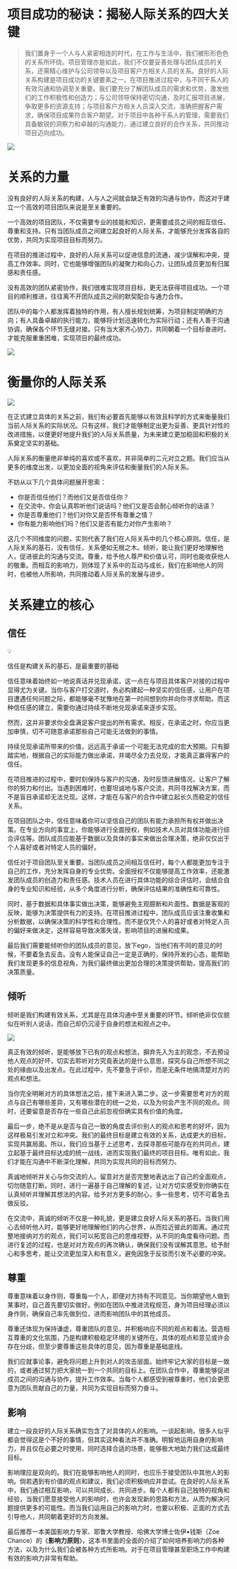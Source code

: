 # 项目成功的秘诀：揭秘人际关系的四大关键

> 我们置身于一个人与人紧密相连的时代，在工作与生活中，我们被形形色色的关系所环绕。项目管理亦是如此，我们不仅要妥善处理与团队成员的关系，还需精心维护与公司领导以及项目客户方相关人员的关系。良好的人际关系构建是项目成功的关键要素之一。在项目推进过程中，与不同干系人的有效沟通和协调至关重要。我们要充分了解团队成员的需求和优势，激发他们的工作积极性和创造力；与公司领导保持密切沟通，及时汇报项目进展，争取更多的资源支持；与项目客户方相关人员深入交流，准确把握客户需求，确保项目成果符合客户期望。对于项目中各种干系人的管理，需要我们具备敏锐的洞察力和卓越的沟通能力，通过建立良好的合作关系，共同推动项目迈向成功。
> 

![](https://my-image.askcheng.xyz/cheng-img/2024/10/2e5d2ac04851496167522b46f4dc2c62.png)

# 关系的力量

没有良好的人际关系的构建，人与人之间就会缺乏有效的沟通与协作，而这对于建立一个高效的项目团队来说是至关重要的。

一个高效的项目团队，不仅需要专业的技能和知识，更需要成员之间的相互信任、尊重和支持。只有当团队成员之间建立起良好的人际关系，才能够充分发挥各自的优势，共同为实现项目目标而努力。

在项目的推进过程中，良好的人际关系可以促进信息的流通，减少误解和冲突，提高工作效率。同时，它也能够增强团队的凝聚力和向心力，让团队成员更加有归属感和责任感。

没有高效的团队紧密协作，我们很难实现项目目标，更无法获得项目成功。一个项目的顺利推进，往往离不开团队成员之间的默契配合与通力合作。

团队中的每个人都发挥着独特的作用，有人擅长规划统筹，为项目制定明确的方向；有人具备卓越的执行能力，能够将计划迅速转化为实际行动；还有人善于沟通协调，确保各个环节无缝对接。只有当大家齐心协力，共同朝着一个目标奋进时，才能克服重重困难，实现项目的最终成功。

![](https://my-image.askcheng.xyz/cheng-img/2024/10/b590a0c002b83f447b5d5fa964bcc680.png)

# 衡量你的人际关系

![](https://my-image.askcheng.xyz/cheng-img/2024/10/cb3477325b01fab1c6c73703fb27fbf3.png)

在正式建立具体的关系之前，我们有必要首先能够以有效且科学的方式来衡量我们当前人际关系的实际状况。只有这样，我们才能够制定出更为妥善、更具针对性的改进措施，以便更好地提升我们的人际关系质量，为未来建立更加稳固和积极的关系奠定坚实的基础。

人际关系的衡量绝非单纯的喜欢或不喜欢，并非简单的二元对立之题。我们应当从更多的维度出发，以更加全面的视角来评估和衡量我们的人际关系。

不妨从以下几个具体问题展开思索：

- 你是否信任他们？而他们又是否信任你？
- 在交流中，你会认真聆听他们说话吗？他们又是否会耐心倾听你的话语？
- 你是否尊重他们？他们对你又是否怀有尊重之情？
- 你有能力影响他们吗？他们又是否有能力对你产生影响？

这几个不同维度的问题，实则代表了我们在人际关系中的几个核心原则。信任，是人际关系的基石，没有信任，关系便如无根之木。倾听，能让我们更好地理解他人，促进彼此的沟通与交流。尊重，给予他人尊严和价值认可，同时也能收获他人的敬重。而相互的影响力，则体现了关系中的互动与成长，我们在影响他人的同时，也被他人所影响，共同推动着人际关系的发展与进步。

# 关系建立的核心

## 信任

<aside>
💡

信任是构建关系的基石，是最重要的基础

</aside>

信任意味着始终如一地说真话并兑现承诺，这一点在与项目具体客户对接的过程中显得尤为关键。当你与客户打交道时，务必构建起一种坚实的信任感，让用户在项目遭遇任何问题之际，都能够毫不犹豫地在第一时间想到你并向你寻求帮助。而这种信任感的建立，需要你通过持续不断地兑现承诺来逐步实现。

然而，这并非要求你全盘满足客户提出的所有需求。相反，在承诺之时，你应当更加审慎，切不可随意承诺那些自己可能无法做到的事情。

持续兑现承诺所带来的价值，远远高于承诺一个可能无法完成的宏大预期。只有脚踏实地，根据自己的实际能力做出承诺，并竭尽全力去兑现，才能真正赢得客户的信任。

在项目推进的过程中，要时刻保持与客户的沟通，及时反馈进展情况，让客户了解你的努力和付出。当遇到困难时，也要坦诚地与客户交流，共同寻找解决方案，而不是盲目承诺却无法兑现。这样，才能在与客户的合作中建立起长久而稳定的信任关系。

在项目团队之中，信任意味着你可以坚信自己的团队有能力承担所有权并做出决策。在专业方向的事宜上，你能够进行全面授权，例如技术人员对具体功能进行综合评估等。团队成员应能基于数据以及具体的事实来做出合理决策，绝非仅仅出于个人喜好或者对特定人员的偏好。

信任对于项目团队至关重要。当团队成员之间相互信任时，每个人都能更加专注于自己的工作，充分发挥自身的专业优势。全面授权不仅能够提高工作效率，还能激发团队成员的创造力和责任感。技术人员在进行具体功能的综合评估时，会结合自身的专业知识和经验，从多个角度进行分析，确保评估结果的准确性和可靠性。

同时，基于数据和具体事实做出决策，能够避免主观臆断和片面性。数据是客观的反映，能够为决策提供有力的支持。在项目推进过程中，团队成员应该注重收集和分析数据，以确保决策的科学性和合理性。而不是仅凭个人的喜好或者对特定人员的偏好来做决定，这样容易导致决策失误，影响项目的进展和成果。

最后我们需要能倾听你的团队成员的意见，放下ego，当他们有不同的意见的时候，不要着急去反击。没有人能保证自己一定是正确的，保持开发的心态，能帮助我们发现更多的信息视角，为我们最终做出更加合理的决策提供帮助，提高我们的决策质量。

## 倾听

倾听是我们构建有效关系，尤其是在具体沟通中至关重要的环节。倾听绝非仅仅貌似在听别人说话，而自己却仍沉浸于自身的想法和观点之中。

![](https://my-image.askcheng.xyz/cheng-img/2024/10/81230f434e5f84f50f2ea8f072616312.png)

真正有效的倾听，是能够放下已有的观点和想法，摒弃先入为主的观念，不去预设他人观点的好坏，切实去聆听对方究竟表达的是什么意思，探究与自己所想不同之处的缘由以及出发点。在此过程中，先不要急于评价，而是无条件地搞清楚对方的观点和想法。

当你完全明晰对方的具体想法之后，接下来进入第二步。这一步需要思考对方的观点与自己有哪些差异，又有哪些潜在的统一之处，以及为何会产生不同的观点。同时，还要留意是否存在一些自己此前忽视但确实具有价值的角度。

最后一步，绝不是从是否与自己一致的角度去评价别人的观点和思考的好坏，因为这样极易引发对立和冲突。我们的最终目标是建立有效的关系，达成更大的目标，实现共赢局面。所以，我们应当基于上述思考，去探寻那些可能存在的共同点，建立起基于最终目标达成的统一战线，进而实现我们最终的项目目标。唯有如此，我们才能在沟通中不断深化理解，共同为实现共同的目标而努力。

真诚地倾听并关心与你交流的人。留意对方是否完整地表达出了自己的全面观点，切勿随意打断。同时，进行一遍基于自己理解的复述，让对方切实感受到你确实在认真倾听并理解其想法的内容。给予对方更多的耐心，多一些思考，切不可着急去做反驳。

在交流中，真诚的倾听不仅是一种礼貌，更是建立良好人际关系的基石。当我们用心去倾听他人时，能够更好地理解他们的内心世界，从而拉近彼此的距离。通过完整地接纳对方的观点，我们可以拓宽自己的思维视野，从不同的角度看待问题。而进行复述的过程，也是对对方观点的再次确认，确保我们没有误解其意思。给予耐心和多思考，能让交流更加深入和有意义，避免因急于反驳而引发不必要的冲突。

## 尊重

尊重意味着以身作则，尊重每一个人，即便对方持有不同意见。当你期望他人做到某事时，自己首先要切实做好。例如在团队中推进流程规范，身为项目经理必须以身作则，确保自己率先做到位，进而影响团队中的其他成员。

尊重还体现为保持谦虚，尊重团队的意见，并积极响应不同的观点和看法。营造相互尊重的文化氛围，乃是构建积极稳定环境的关键所在。具体的观点和意见或许会存在分歧，但至少要尊重这些具体的意见，因为尊重是基础底线。

我们应就事论事，避免将问题上升到对人的攻击层面。始终牢记大家的目标是一致的，或者通过努力把大家统一到一个共同的目标上。在团队合作中，尊重能够促进成员之间的沟通与协作，提升工作效率。当每个人都感受到被尊重时，他们会更愿意为团队贡献自己的力量，共同为实现目标而努力奋斗。

## 影响

建立一段良好的人际关系确实包含了对具体的人的影响。一谈起影响，很多人似乎都会觉得这是个不好的事情，但其实这种看法并不准确。明智地运用自身的影响力，并且仅在必要之时使用，同时选择合适的场景，能够极大地助力我们达成最终目标。

影响理应是双向的。我们在能够影响他人的同时，也应乐于接受团队中其他人的影响。倘若遇到有价值的观点和建议，我们必须积极响应并尝试。在良好的人际关系中，我们通过相互影响，可以共同成长、共同进步。每个人都有自己独特的视角和经验，当我们愿意接受他人的影响时，也许会发现新的思路和方法，从而为解决问题提供更多的可能性。而当我们运用自己的影响力时，也要以积极、正面的方式去引导他人，共同朝着更好的方向发展。

最后推荐一本美国影响力专家、耶鲁大学教授、哈佛大学博士佐伊•钱斯（Zoe Chance）的《**影响力原则**》，这本书里面的全面的介绍了如何培养影响力的各种方法，以及为什么我们会被各种方式所影响。对于在项目管理甚至职场工作中构建有效的影响力非常有帮助。